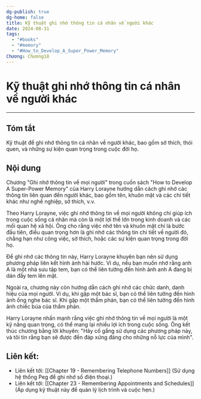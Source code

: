 ```yaml
---
dg-publish: true
dg-home: false
title: Kỹ thuật ghi nhớ thông tin cá nhân về người khác
date: 2024-08-31
tags:
  - "#books"
  - "#memory"
  - "#How_to_Develop_A_Super_Power_Memory"
Chương: Chương18
---
```

# Kỹ thuật ghi nhớ thông tin cá nhân về người khác
---
## Tóm tắt
Kỹ thuật để ghi nhớ thông tin cá nhân về người khác, bao gồm sở thích, thói quen, và những sự kiện quan trọng trong cuộc đời họ.

## Nội dung
Chương "Ghi nhớ thông tin về mọi người" trong cuốn sách "How to Develop A Super-Power Memory" của Harry Lorayne hướng dẫn cách ghi nhớ các thông tin liên quan đến người khác, bao gồm tên, khuôn mặt và các chi tiết khác như nghề nghiệp, sở thích, v.v.

Theo Harry Lorayne, việc ghi nhớ thông tin về mọi người không chỉ giúp ích trong cuộc sống cá nhân mà còn là một lợi thế lớn trong kinh doanh và các mối quan hệ xã hội. Ông cho rằng việc nhớ tên và khuôn mặt chỉ là bước đầu tiên, điều quan trọng hơn là ghi nhớ các thông tin chi tiết về người đó, chẳng hạn như công việc, sở thích, hoặc các sự kiện quan trọng trong đời họ.

Để ghi nhớ các thông tin này, Harry Lorayne khuyên bạn nên sử dụng phương pháp liên kết hình ảnh hài hước. Ví dụ, nếu bạn muốn nhớ rằng anh A là một nhà sưu tập tem, bạn có thể liên tưởng đến hình ảnh anh A đang bị dán đầy tem lên mặt.

Ngoài ra, chương này còn hướng dẫn cách ghi nhớ các chức danh, danh hiệu của mọi người. Ví dụ, khi gặp một bác sĩ, bạn có thể liên tưởng đến hình ảnh ống nghe bác sĩ. Khi gặp một thẩm phán, bạn có thể liên tưởng đến hình ảnh chiếc búa của thẩm phán.

Harry Lorayne nhấn mạnh rằng việc ghi nhớ thông tin về mọi người là một kỹ năng quan trọng, có thể mang lại nhiều lợi ích trong cuộc sống. Ông kết thúc chương bằng lời khuyên: "Hãy cố gắng sử dụng các phương pháp này, và tôi tin rằng bạn sẽ được đền đáp xứng đáng cho những nỗ lực của mình".


## **Liên kết**:
- Liên kết tới: [[Chapter 19 - Remembering Telephone Numbers]] (Sử dụng hệ thống Peg để ghi nhớ số điện thoại.)
- Liên kết tới: [[Chapter 23 - Remembering Appointments and Schedules]] (Áp dụng kỹ thuật này để quản lý lịch trình và cuộc hẹn.)